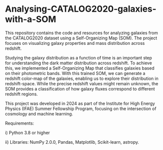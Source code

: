 # Analysing-CATALOG2020-galaxies-with-a-SOM

This repository contains the code and resources for analyzing galaxies from the CATALOG2020 dataset using a Self-Organizing Map (SOM). The project focuses on visualizing galaxy properties and mass distribution across redshift.

Studying the galaxy distribution as a function of time is an important step for understanding the dark matter distribution across redshift. To achieve this, we implemented a Self-Organizing Map that classifies galaxies based on their photometric bands. With this trained SOM, we can generate a redshift color-map of the galaxies, enabling us to explore their distribution in redshift-space. While the precise redshift values might remain unknown, the SOM provides a classification of how galaxy fluxes correspond to different redshift regions.

This project was developed in 2024 as part of the Institute for High Energy Physics (IFAE) Summer Fellowship Program, focusing on the intersection of cosmology and machine learning.

Requirements:

i) Python 3.8 or higher

ii) Libraries: NumPy 2.0.0, Pandas, Matplotlib, Scikit-learn, astropy.

